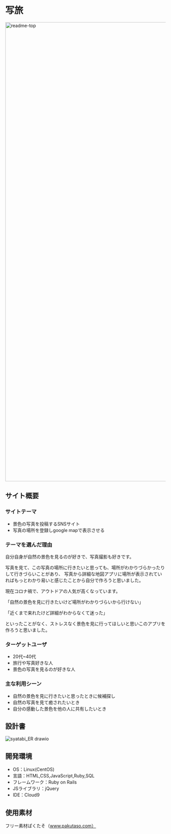 # 写旅
<img width="1440" alt="readme-top" src="https://user-images.githubusercontent.com/105714943/182116686-82ff415a-d0fe-4680-898d-fd19d70a9d92.png">

## サイト概要
### サイトテーマ
- 景色の写真を投稿するSNSサイト
- 写真の場所を登録しgoogle mapで表示させる

### テーマを選んだ理由
自分自身が自然の景色を見るのが好きで、写真撮影も好きです。

写真を見て、この写真の場所に行きたいと思っても、場所がわかりづらかったりして行きづらいことがあり、
写真から詳細な地図アプリに場所が表示されていればもっとわかり易いと感じたことから自分で作ろうと思いました。

現在コロナ禍で、アウトドアの人気が高くなっています。

「自然の景色を見に行きたいけど場所がわかりづらいから行けない」

「近くまで来れたけど詳細がわからなくて迷った」

といったことがなく、ストレスなく景色を見に行ってほしいと思いこのアプリを作ろうと思いました。


### ターゲットユーザ
- 20代~40代
- 旅行や写真好きな人
- 景色の写真を見るのが好きな人

### 主な利用シーン
- 自然の景色を見に行きたいと思ったときに候補探し
- 自然の写真を見て癒されたいとき
- 自分の感動した景色を他の人に共有したいとき

## 設計書
![syatabi_ER drawio](https://user-images.githubusercontent.com/105714943/182124312-01c89dcd-c9a2-400b-ab5e-25eb65cd668b.png)

## 開発環境
- OS：Linux(CentOS)
- 言語：HTML,CSS,JavaScript,Ruby,SQL
- フレームワーク：Ruby on Rails
- JSライブラリ：jQuery
- IDE：Cloud9

## 使用素材
フリー素材ぱくたそ（www.pakutaso.com）
